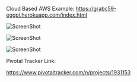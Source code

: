 Cloud Based AWS Example:  https://grabc59-eggpi.herokuapp.com/index.html


![ScreenShot](https://raw.github.com/StephenHanzlik/q2pi/readme-improve/readme-images/about.png)

![ScreenShot](https://raw.github.com/StephenHanzlik/q2pi/readme-improve/readme-images/body.png)

![ScreenShot](https://raw.github.com/StephenHanzlik/q2pi/readme-improve/readme-images/streaming.png)


Pivotal Tracker Link:

https://www.pivotaltracker.com/n/projects/1931153
